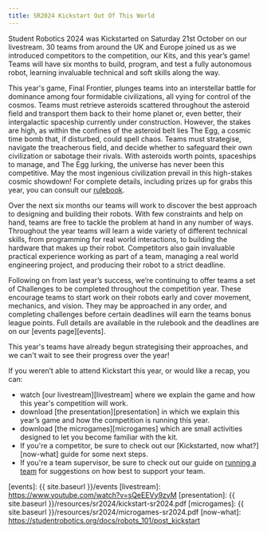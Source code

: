 ```yaml
---
title: SR2024 Kickstart Out Of This World
---
```


Student Robotics 2024 was Kickstarted on Saturday 21st October on our livestream. 30 teams from around the UK and Europe joined us as we introduced competitors to the competition, our Kits, and this year’s game! Teams will have six months to build, program, and test a fully autonomous robot, learning invaluable technical and soft skills along the way.

This year's game, Final Frontier, plunges teams into an interstellar battle for dominance among four formidable civilizations, all vying for control of the cosmos. Teams must retrieve asteroids scattered throughout the asteroid field and transport them back to their home planet or, even better, their intergalactic spaceship currently under construction. However, the stakes are high, as within the confines of the asteroid belt lies The Egg, a cosmic time bomb that, if disturbed, could spell chaos. Teams must strategise, navigate the treacherous field, and decide whether to safeguard their own civilization or sabotage their rivals. With asteroids worth points, spaceships to manage, and The Egg lurking, the universe has never been this competitive. May the most ingenious civilization prevail in this high-stakes cosmic showdown! For complete details, including prizes up for grabs this year, you can consult our [rulebook][rules].

Over the next six months our teams will work to discover the best approach to designing and building their robots. With few constraints and help on hand, teams are free to tackle the problem at hand in any number of ways. Throughout the year teams will learn a wide variety of different technical skills, from programming for real world interactions, to building the hardware that makes up their robot. Competitors also gain invaluable practical experience working as part of a team, managing a real world engineering project, and producing their robot to a strict deadline.

Following on from last year’s success, we’re continuing to offer teams a set of Challenges to be completed throughout the competition year. These encourage teams to start work on their robots early and cover movement, mechanics, and vision. They may be approached in any order, and completing challenges before certain deadlines will earn the teams bonus league points. Full details are available in the rulebook and the deadlines are on our [events page][events].

This year's teams have already begun strategising their approaches, and we can't wait to see their progress over the year!

If you weren’t able to attend Kickstart this year, or would like a recap, you can:

- watch [our livestream][livestream] where we explain the game and how this year's competition will work.
- download [the presentation][presentation] in which we explain this year’s game and how the competition is running this year.
- download [the microgames][microgames] which are small activities designed to let you become familiar with the kit.
- If you're a competitor, be sure to check out our [Kickstarted, now what?][now-what] guide for some next steps.
- If you're a team supervisor, be sure to check out our guide on [running a team](https://studentrobotics.org/docs/robots_101/team_supervisor) for suggestions on how best to support your team.

[rules]: https://studentrobotics.org/docs/resources/2024/rulebook.html
[events]: {{ site.baseurl }}/events
[livestream]: https://www.youtube.com/watch?v=sQeEEVy9zvM
[presentation]: {{ site.baseurl }}/resources/sr2024/kickstart-sr2024.pdf
[microgames]: {{ site.baseurl }}/resources/sr2024/microgames-sr2024.pdf
[now-what]: https://studentrobotics.org/docs/robots_101/post_kickstart
